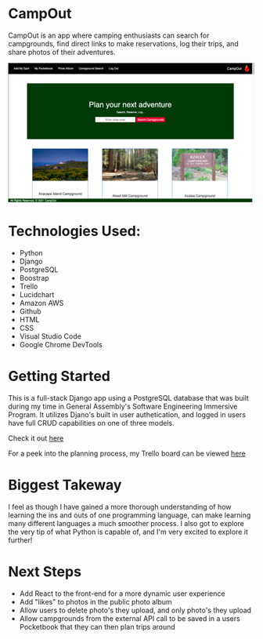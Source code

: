# CampOut
CampOut is an app where camping enthusiasts can search for campgrounds, find direct links to make reservations, log their trips, and share photos of their adventures.

![landing](main_app/static/css/images/campout-main.png)

# Technologies Used:
- Python
- Django
- PostgreSQL
- Boostrap
- Trello
- Lucidchart
- Amazon AWS
- Github
- HTML
- CSS
- Visual Studio Code
- Google Chrome DevTools

# Getting Started
This is a full-stack Django app using a PostgreSQL database that was built during my time in General Assembly's Software Engineering Immersive Program. It utilizes Djano's built in user authetication, and logged in users have full CRUD capabilities on one of three models. 

Check it out [here](https://campout-app.herokuapp.com/)

For a peek into the planning process, my Trello board can be viewed [here](https://trello.com/b/j4wrZBt4/campout)

# Biggest Takeway
I feel as though I have gained a more thorough understanding of how learning the ins and outs of one programming language, can make learning many different languages a much smoother process. 
I also got to explore the very tip of what Python is capable of, and I'm very excited to explore it further! 

# Next Steps
- Add React to the front-end for a more dynamic user experience 
- Add "likes" to photos in the public photo album
- Allow users to delete photo's they upload, and only photo's they upload
- Allow campgrounds from the external API call to be saved in a users Pocketbook that they can then plan trips around
